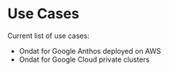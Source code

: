 # Use Cases

Current list of use cases:
- Ondat for Google Anthos deployed on AWS
- Ondat for Google Cloud private clusters
